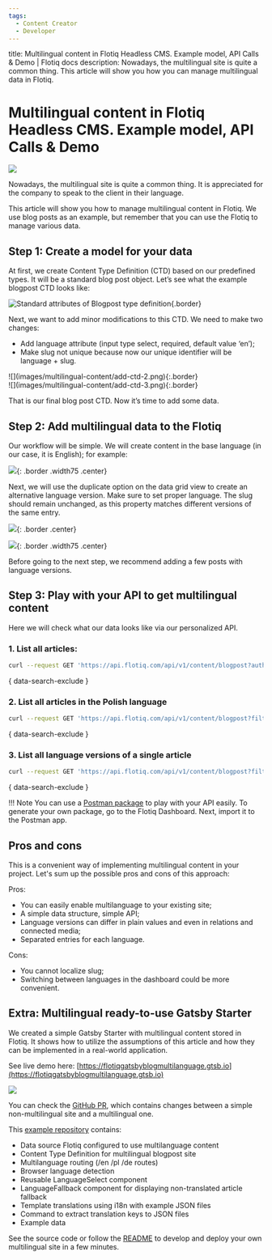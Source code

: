 ```yaml
---
tags:
  - Content Creator
  - Developer
---
```


title: Multilingual content in Flotiq Headless CMS. Example model, API Calls & Demo | Flotiq docs
description: Nowadays, the multilingual site is quite a common thing. This article will show you how you can manage multilingual data in Flotiq.

# Multilingual content in Flotiq Headless CMS. Example model, API Calls & Demo

![](images/multilingual-content/header.jpg)

Nowadays, the multilingual site is quite a common thing. It is appreciated for the company to speak to
the client in their language.

This article will show you how to manage multilingual content in Flotiq. We use blog posts as an example,
but remember that you can use the Flotiq to manage various data.

## Step 1: Create a model for your data

At first, we create Content Type Definition (CTD) based on our predefined types. It will be a standard 
blog post object. Let’s see what the example blogpost CTD looks like:

![Standard attributes of Blogpost type definition](../panel/images/AddContentTypeDefinitions.png){.border}

Next, we want to add minor modifications to this CTD. We need to make two changes:

* Add language attribute (input type select, required, default value ‘en’);
* Make slug not unique because now our unique identifier will be language + slug.

<div markdown=1 class="inline-flex center">
<div markdown=1>![](images/multilingual-content/add-ctd-2.png){:.border}</div>
<div markdown=1>![](images/multilingual-content/add-ctd-3.png){:.border}</div>
</div>


That is our final blog post CTD. Now it’s time to add some data.

## Step 2: Add multilingual data to the Flotiq

Our workflow will be simple. We will create content in the base language (in our case, it is English);
for example:

![](images/multilingual-content/add-co-1.png){: .border .width75 .center}

Next, we will use the duplicate option on the data grid view to create an alternative language version. 
Make sure to set proper language. The slug should remain unchanged, as this property matches different
versions of the same entry.

![](images/multilingual-content/add-co-2.png){: .border .center}

![](images/multilingual-content/add-co-3.png){: .border .width75 .center}

Before going to the next step, we recommend adding a few posts with language versions.

## Step 3: Play with your API to get multilingual content

Here we will check what our data looks like via our personalized API.


### 1. List all articles:

```bash
curl --request GET 'https://api.flotiq.com/api/v1/content/blogpost?auth_token=_YOUR_TOKEN_'
```
{ data-search-exclude }

### 2. List all articles in the Polish language

```bash
curl --request GET 'https://api.flotiq.com/api/v1/content/blogpost?filters={"language":{"type":"equals","filter":"pl"}}&auth_token=_YOUR_TOKEN_'
```
{ data-search-exclude }

### 3. List all language versions of a single article

```bash
curl --request GET 'https://api.flotiq.com/api/v1/content/blogpost?filters={"slug":{"type":"equals","filter":"hello-my-blog"}}&auth_token=_YOUR_TOKEN_'
```
{ data-search-exclude }

!!! Note
    You can use a [Postman package](https://flotiq.com/docs/API/generate-package/) to play with your API easily. 
    To generate your own package, go to the Flotiq Dashboard. Next, import it to the Postman app.


## Pros and cons

This is a convenient way of implementing multilingual content in your project. 
Let's sum up the possible pros and cons of this approach:

Pros:

* You can easily enable multilanguage to your existing site;
* A simple data structure, simple API;
* Language versions can differ in plain values and even in relations and connected media;
* Separated entries for each language.

Cons:

* You cannot localize slug;
* Switching between languages in the dashboard could be more convenient.

## Extra: Multilingual ready-to-use Gatsby Starter

We created a simple Gatsby Starter with multilingual content stored in Flotiq. It shows how to utilize 
the assumptions of this article and how they can be implemented in a real-world application.

See live demo here: [https://flotiqgatsbyblogmultilanguage.gtsb.io](https://flotiqgatsbyblogmultilanguage.gtsb.io)

![](images/multilingual-content/example-page.png)

You can check the [GitHub PR](https://github.com/flotiq/flotiq-gatsby-blog-multilanguage/pull/1),
which contains changes between a simple non-multilingual site and a multilingual one.

This [example repository](https://github.com/flotiq/flotiq-gatsby-blog-multilanguage) contains:

* Data source Flotiq configured to use multilanguage content
* Content Type Definition for multilingual blogpost site
* Multilanguage routing (/en /pl /de routes)
* Browser language detection
* Reusable LanguageSelect component
* LanguageFallback component for displaying non-translated article fallback
* Template translations using i18n with example JSON files
* Command to extract translation keys to JSON files
* Example data

See the source code or follow the [README](https://github.com/flotiq/flotiq-gatsby-blog-multilanguage) 
to develop and deploy your own multilingual site in a few minutes.
